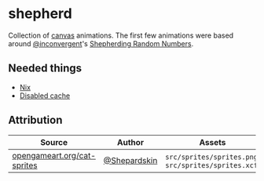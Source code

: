 # shepherd

Collection of [canvas](https://developer.mozilla.org/en-US/docs/Web/API/Canvas_API) animations. The first few animations were based around [@inconvergent](https://github.com/inconvergent)'s [Shepherding Random Numbers](https://inconvergent.net/2016/shepherding-random-numbers/).

Needed things
---
*   [Nix](https://nixos.org/download.html)
*   [Disabled cache](https://stackoverflow.com/questions/5690269/disabling-chrome-cache-for-website-development)

Attribution
---
| Source | Author | Assets |
| --- | --- | --- |
| [opengameart.org/cat-sprites](https://opengameart.org/content/cat-sprites) | [@Shepardskin](https://twitter.com/Shepardskin) | `src/sprites/sprites.png`, `src/sprites/sprites.xcf` |
